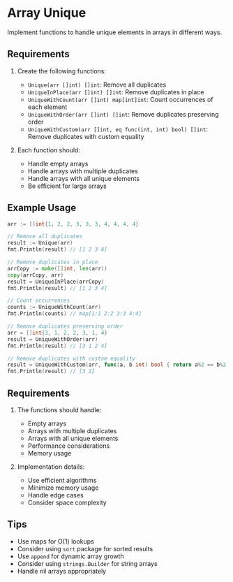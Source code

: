# Array Unique

Implement functions to handle unique elements in arrays in different ways.

## Requirements

1. Create the following functions:

   - `Unique(arr []int) []int`: Remove all duplicates
   - `UniqueInPlace(arr []int) []int`: Remove duplicates in place
   - `UniqueWithCount(arr []int) map[int]int`: Count occurrences of each element
   - `UniqueWithOrder(arr []int) []int`: Remove duplicates preserving order
   - `UniqueWithCustom(arr []int, eq func(int, int) bool) []int`: Remove duplicates with custom equality

2. Each function should:
   - Handle empty arrays
   - Handle arrays with multiple duplicates
   - Handle arrays with all unique elements
   - Be efficient for large arrays

## Example Usage

```go
arr := []int{1, 2, 2, 3, 3, 3, 4, 4, 4, 4}

// Remove all duplicates
result := Unique(arr)
fmt.Println(result) // [1 2 3 4]

// Remove duplicates in place
arrCopy := make([]int, len(arr))
copy(arrCopy, arr)
result = UniqueInPlace(arrCopy)
fmt.Println(result) // [1 2 3 4]

// Count occurrences
counts := UniqueWithCount(arr)
fmt.Println(counts) // map[1:1 2:2 3:3 4:4]

// Remove duplicates preserving order
arr = []int{3, 1, 2, 2, 3, 1, 4}
result = UniqueWithOrder(arr)
fmt.Println(result) // [3 1 2 4]

// Remove duplicates with custom equality
result = UniqueWithCustom(arr, func(a, b int) bool { return a%2 == b%2 })
fmt.Println(result) // [3 2]
```

## Requirements

1. The functions should handle:

   - Empty arrays
   - Arrays with multiple duplicates
   - Arrays with all unique elements
   - Performance considerations
   - Memory usage

2. Implementation details:
   - Use efficient algorithms
   - Minimize memory usage
   - Handle edge cases
   - Consider space complexity

## Tips

- Use maps for O(1) lookups
- Consider using `sort` package for sorted results
- Use `append` for dynamic array growth
- Consider using `strings.Builder` for string arrays
- Handle nil arrays appropriately
